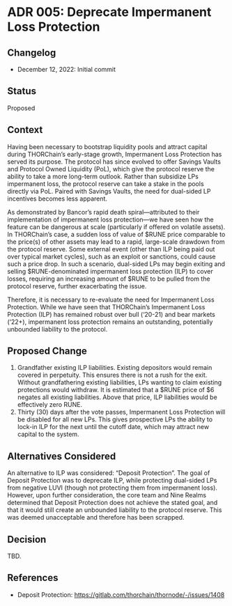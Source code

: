 # ADR 005: Deprecate Impermanent Loss Protection

## Changelog

- December 12, 2022: Initial commit

## Status

Proposed

## Context

Having been necessary to bootstrap liquidity pools and attract capital during THORChain’s early-stage growth, Impermanent Loss Protection has served its purpose. The protocol has since evolved to offer Savings Vaults and Protocol Owned Liquidity (PoL), which give the protocol reserve the ability to take a more long-term outlook. Rather than subsidize LPs impermanent loss, the protocol reserve can take a stake in the pools directly via PoL. Paired with Savings Vaults, the need for dual-sided LP incentives becomes less apparent.

As demonstrated by Bancor’s rapid death spiral—attributed to their implementation of impermanent loss protection—we have seen how the feature can be dangerous at scale (particularly if offered on volatile assets). In THORChain’s case, a sudden loss of value of $RUNE price comparable to the price(s) of other assets may lead to a rapid, large-scale drawdown from the protocol reserve. Some external event (other than ILP being paid out over typical market cycles), such as an exploit or sanctions, could cause such a price drop. In such a scenario, dual-sided LPs may begin exiting and selling $RUNE-denominated impermanent loss protection (ILP) to cover losses, requiring an increasing amount of $RUNE to be pulled from the protocol reserve, further exacerbating the issue.

Therefore, it is necessary to re-evaluate the need for Impermanent Loss Protection.
While we have seen that THORChain’s Impermanent Loss Protection (ILP) has remained robust over bull (‘20-21) and bear markets (‘22+), impermanent loss protection remains an outstanding, potentially unbounded liability to the protocol.

## Proposed Change

1. Grandfather existing ILP liabilities. Existing depositors would remain covered in perpetuity. This ensures there is not a rush for the exit. Without grandfathering existing liabilities, LPs wanting to claim existing protections would withdraw. It is estimated that a $RUNE price of $6 negates all existing liabilities. Above that price, ILP liabilities would be effectively zero RUNE.
2. Thirty (30) days after the vote passes, Impermanent Loss Protection will be disabled for all new LPs. This gives prospective LPs the ability to lock-in ILP for the next until the cutoff date, which may attract new capital to the system.

## Alternatives Considered

An alternative to ILP was considered: “Deposit Protection”. The goal of Deposit Protection was to deprecate ILP, while protecting dual-sided LPs from negative LUVI (though not protecting them from impermanent loss). However, upon further consideration, the core team and Nine Realms determined that Deposit Protection does not achieve the stated goal, and that it would still create an unbounded liability to the protocol reserve. This was deemed unacceptable and therefore has been scrapped.

## Decision

TBD.

## References

- Deposit Protection: https://gitlab.com/thorchain/thornode/-/issues/1408
